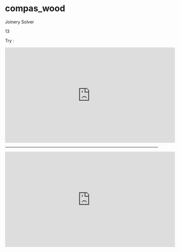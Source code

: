 # compas_wood

Joinery Solver


13

Try :

<iframe width="560" height="315" src="https://www.youtube.com/embed/dQw4w9WgXcQ" frameborder="0" allow="autoplay; encrypted-media" allowfullscreen></iframe>




____
<iframe width="560" height="315" src="https://www.youtube.com/embed/QSD4ysitIlY" title="YouTube video player" frameborder="0" allow="accelerometer; autoplay; clipboard-write; encrypted-media; gyroscope; picture-in-picture" allowfullscreen></iframe>
